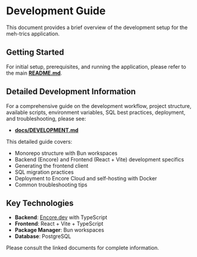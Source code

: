 # Development Guide

This document provides a brief overview of the development setup for the meh-trics application.

## Getting Started

For initial setup, prerequisites, and running the application, please refer to the main [**README.md**](README.md#getting-started).

## Detailed Development Information

For a comprehensive guide on the development workflow, project structure, available scripts, environment variables, SQL best practices, deployment, and troubleshooting, please see:

- [**docs/DEVELOPMENT.md**](docs/DEVELOPMENT.md)

This detailed guide covers:
- Monorepo structure with Bun workspaces
- Backend (Encore) and Frontend (React + Vite) development specifics
- Generating the frontend client
- SQL migration practices
- Deployment to Encore Cloud and self-hosting with Docker
- Common troubleshooting tips

## Key Technologies

- **Backend**: [Encore.dev](https://encore.dev/) with TypeScript
- **Frontend**: React + Vite + TypeScript
- **Package Manager**: Bun workspaces
- **Database**: PostgreSQL

Please consult the linked documents for complete information.



